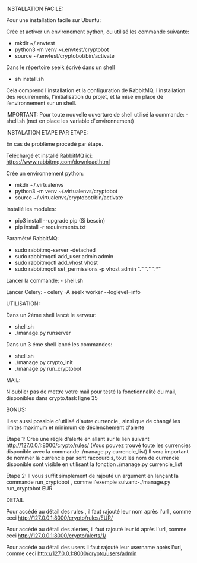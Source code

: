 INSTALLATION FACILE:


Pour une installation facile sur Ubuntu:

Crée et activer un environement python, ou utilisé les commande suivante:
- mkdir ~/.envtest
- python3 -m venv ~/.envtest/cryptobot
- source ~/.envtest/cryptobot/bin/activate

Dans le répertoire seelk écrivé dans un shell

- sh install.sh

Cela comprend l'installation et la configuration de RabbitMQ, l'installation des requirements, l'initialisation du projet, et la mise en place de l’environnement sur un shell.

IMPORTANT:
Pour toute nouvelle ouverture de shell utilisé la commande: -shell.sh (met en place les variable d'environnement)


INSTALATION ETAPE PAR ETAPE:


En cas de problème procédé par étape.

Téléchargé et installé RabbitMQ ici: https://www.rabbitmq.com/download.html

Crée un environnement python:
- mkdir ~/.virtualenvs
- python3 -m venv ~/.virtualenvs/cryptobot
- source ~/.virtualenvs/cryptobot/bin/activate
                            
Installé les modules:
- pip3 install --upgrade pip  (Si besoin)
- pip install -r requirements.txt

Paramétré RabbitMQ:
- sudo rabbitmq-server -detached
- sudo rabbitmqctl add_user admin admin
- sudo rabbitmqctl add_vhost vhost
- sudo rabbitmqctl set_permissions -p vhost admin ".*" ".*" ".*"

Lancer la commande: - shell.sh

Lancer Celery: - celery -A seelk worker --loglevel=info


UTILISATION:


Dans un 2éme shell lancé le serveur: 
- shell.sh
- ./manage.py runserver
                   
Dans un 3 éme shell lancé les commandes: 
- shell.sh
- ./manage.py crypto_init
- ./manage.py run_cryptobot
                                        
MAIL:


N'oublier pas de mettre votre mail pour testé la fonctionnalité du mail, disponibles dans crypto.task ligne 35
    
    
BONUS:


Il est aussi possible d'utilisé d'autre currencie , ainsi que de changé les limites maximum et minimum de déclenchement d'alerte

Étape 1: Crée une régle d'alerte en allant sur le lien suivant http://127.0.0.1:8000/crypto/rules/ (Vous pouvez trouvé toute les currencies disponible avec la commande ./manage.py currencie_list)
Il sera important de nommer la currencie par sont raccourcis, tout les nom de currencie disponible sont visible en utilisant la fonction ./manage.py currencie_list

Étape 2: Il vous suffit simplement de rajouté un argument en lançant la commande run_cryptobot , comme l'exemple suivant:-./manage.py run_cryptobot EUR


DETAIL


Pour accédé au détail des rules , il faut rajouté leur nom après l'url , comme ceci http://127.0.0.1:8000/crypto/rules/EUR/

Pour accédé au détail des alertes, il faut rajouté leur id après l'url, comme ceci http://127.0.0.1:8000/crypto/alerts/1/

Pour accédé au détail des users il faut rajouté leur username après l'url, comme ceci http://127.0.0.1:8000/crypto/users/admin
